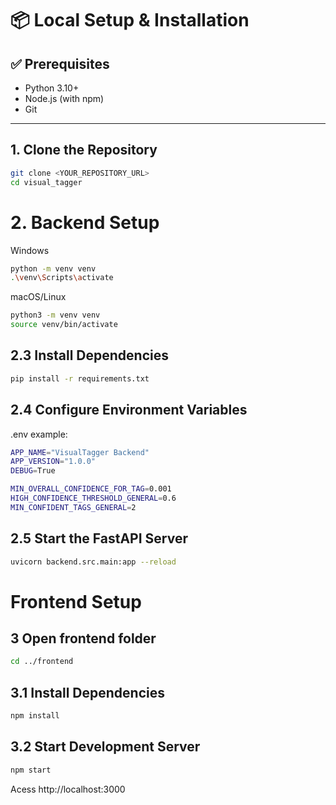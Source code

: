# 📦 Local Setup & Installation

## ✅ Prerequisites

- Python 3.10+
- Node.js (with npm)
- Git

---

## 1. Clone the Repository

```bash
git clone <YOUR_REPOSITORY_URL>
cd visual_tagger
````

# 2. Backend Setup

 Windows
````bash
python -m venv venv
.\venv\Scripts\activate
````
 macOS/Linux
````bash
python3 -m venv venv
source venv/bin/activate
````

## 2.3 Install Dependencies
````bash
pip install -r requirements.txt
````

## 2.4 Configure Environment Variables
.env example:
```bash
APP_NAME="VisualTagger Backend"
APP_VERSION="1.0.0"
DEBUG=True

MIN_OVERALL_CONFIDENCE_FOR_TAG=0.001
HIGH_CONFIDENCE_THRESHOLD_GENERAL=0.6
MIN_CONFIDENT_TAGS_GENERAL=2
```

## 2.5 Start the FastAPI Server

```bash
uvicorn backend.src.main:app --reload
```

# Frontend Setup

## 3 Open frontend folder
```bash
cd ../frontend
```
## 3.1 Install Dependencies
```bash
npm install
```

## 3.2 Start Development Server
```bash
npm start
```

Acess http://localhost:3000


